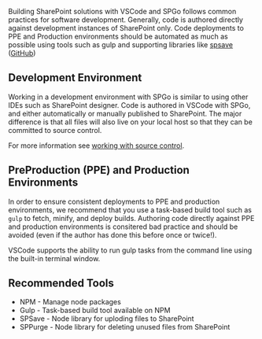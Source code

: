 Building SharePoint solutions with VSCode and SPGo follows common practices for software development. Generally, code is authored directly against development instances of SharePoint only. Code deployments to PPE and Production environments should be automated as much as possible using tools such as gulp and supporting libraries like [spsave](https://www.npmjs.com/package/spsave) ([GitHub](https://github.com/s-KaiNet/spsave))

## Development Environment
Working in a development environment with SPGo is similar to using other IDEs such as SharePoint designer. Code is authored in VSCode with SPGo, and either automatically or manually published to SharePoint. The major difference is that all files will also live on your local host so that they can be committed to source control.

For more information see [working with source control](https://github.com/readysitego/spgo/wiki/Github-Integration).

## PreProduction (PPE) and Production Environments
In order to ensure consistent deployments to PPE and production environments, we recommend that you use a task-based build tool such as `gulp` to fetch, minify, and deploy builds. Authoring code directly against PPE and production environments is consitered bad practice and should be avoided (even if the author has done this before once or twice!).

VSCode supports the ability to run gulp tasks from the command line using the built-in terminal window.

## Recommended Tools
* NPM - Manage node packages
* Gulp - Task-based build tool available on NPM
* SPSave - Node library for uploding files to SharePoint
* SPPurge - Node library for deleting unused files from SharePoint
